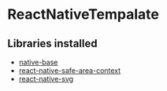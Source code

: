 # ReactNativeTempalate

## Libraries installed

* [native-base](https://www.npmjs.com/package/native-base)
* [react-native-safe-area-context](https://www.npmjs.com/package/react-native-safe-area-context)
* [react-native-svg](https://www.npmjs.com/package/react-native-svg)
